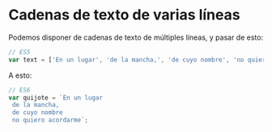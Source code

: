 # Cadenas de texto de varias líneas

Podemos disponer de cadenas de texto de múltiples líneas, y pasar de esto:

```javascript
// ES5
var text = ['En un lugar', 'de la mancha,', 'de cuyo nombre', 'no quiero acordarme'].join('\n');
```

A esto:

```javascript
// ES6
var quijote = `En un lugar
 de la mancha, 
 de cuyo nombre
 no quiero acordarme`;
```